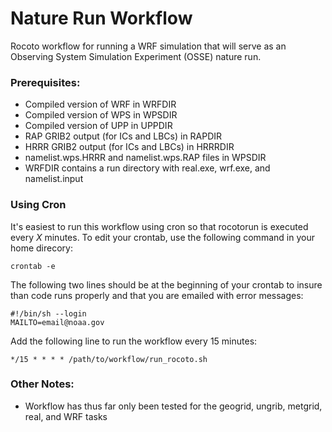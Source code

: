 # Nature Run Workflow

Rocoto workflow for running a WRF simulation that will serve as an Observing System Simulation Experiment (OSSE) nature run.

### Prerequisites:

- Compiled version of WRF in WRFDIR
- Compiled version of WPS in WPSDIR
- Compiled version of UPP in UPPDIR
- RAP GRIB2 output (for ICs and LBCs) in RAPDIR
- HRRR GRIB2 output (for ICs and LBCs) in HRRRDIR
- namelist.wps.HRRR and namelist.wps.RAP files in WPSDIR
- WRFDIR contains a run directory with real.exe, wrf.exe, and namelist.input

### Using Cron

It's easiest to run this workflow using cron so that rocotorun is executed every _X_ minutes. To
edit your crontab, use the following command in your home direcory:

`crontab -e`

The following two lines should be at the beginning of your crontab to insure than code runs properly 
and that you are emailed with error messages:

```
#!/bin/sh --login
MAILTO=email@noaa.gov
```

Add the following line to run the workflow every 15 minutes:

`*/15 * * * * /path/to/workflow/run_rocoto.sh`

### Other Notes:

- Workflow has thus far only been tested for the geogrid, ungrib, metgrid, real, and WRF tasks
